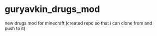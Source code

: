 # guryavkin_drugs_mod
new drugs mod for minecraft (created repo so that i can clone from and push to it)
